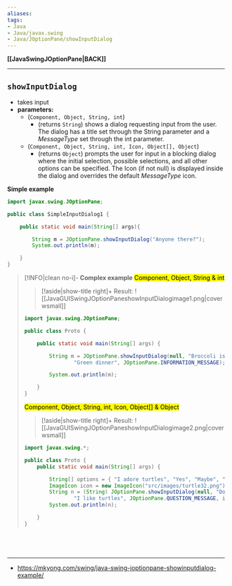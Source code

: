 ```yaml
---
aliases:
tags:
- Java
- Java/javax.swing
- Java/JOptionPane/showInputDialog
---
```

**[[JavaSwingJOptionPane|BACK]]**

---
## `showInputDialog`
- takes input
- **parameters:**
	- (`Component, Object, String, int`)
		- (returns `String`) shows a dialog requesting input from the user. The dialog has a title set through the String parameter and a *MessageType* set through the int parameter.
	- (`Component, Object, String, int, Icon, Object[], Object`)
		- (returns `Object`) prompts the user for input in a blocking dialog where the initial selection, possible selections, and all other options can be specified. The Icon (if not null) is displayed inside the dialog and overrides the default *MessageType* icon.

**Simple example**
```java
import javax.swing.JOptionPane;

public class SimpleInputDialog1 {

    public static void main(String[] args){

        String m = JOptionPane.showInputDialog("Anyone there?");
        System.out.println(m);

    }
}
```

>[!INFO|clean no-i]- **Complex example**
> <mark class="hltr-blue">Component, Object, String & int</mark>
>
>>[!aside|show-title right]+ Result:
>> ![[JavaGUISwingJOptionPaneshowInputDialogimage1.png|cover wsmall]]
>
> ```java
> import javax.swing.JOptionPane;
> 
> public class Proto {
> 
>     public static void main(String[] args) {
> 
>         String m = JOptionPane.showInputDialog(null, "Broccoli is tasty!",
>                 "Green dinner", JOptionPane.INFORMATION_MESSAGE);
> 
>         System.out.println(m);
> 
>     }
> }
> ```
> <mark class="hltr-blue">Component, Object, String, int, Icon, Object[] & Object</mark>
> 
>>[!aside|show-title right]+ Result:
>>![[JavaGUISwingJOptionPaneshowInputDialogimage2.png|cover wsmall]]
>
> ```java
> import javax.swing.*;
> 
> public class Proto {
>     public static void main(String[] args) {
> 
>         String[] options = { "I adore turtles", "Yes", "Maybe", "Urm...", "No", "Hate them" };
>         ImageIcon icon = new ImageIcon("src/images/turtle32.png");
>         String n = (String) JOptionPane.showInputDialog(null, "Do you like turtles??",
>                 "I like turtles", JOptionPane.QUESTION_MESSAGE, icon, options, options[2]);
>         System.out.println(n);
> 
>     }
> }
> ```

<br>

# 
---
- https://mkyong.com/swing/java-swing-joptionpane-showinputdialog-example/